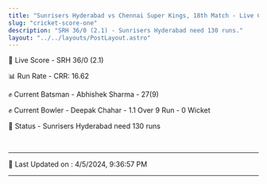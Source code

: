 ```yaml
---
title: "Sunrisers Hyderabad vs Chennai Super Kings, 18th Match - Live Cricket Score"
slug: "cricket-score-one"
description: "SRH 36/0 (2.1) - Sunrisers Hyderabad need 130 runs."
layout: "../../layouts/PostLayout.astro"
---
```


🔴 Live Score - SRH 36/0 (2.1)  

📊 Run Rate - CRR: 16.62  

✊ Current Batsman - Abhishek Sharma - 27(9)  

✊ Current Bowler - Deepak Chahar - 1.1 Over 9 Run - 0 Wicket  

📑 Status - Sunrisers Hyderabad need 130 runs

<br />

***

📝 Last Updated on : 4/5/2024, 9:36:57 PM

***

